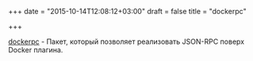 +++
date = "2015-10-14T12:08:12+03:00"
draft = false
title = "dockerpc"

+++

<p><a href="https://github.com/jandre/dockerpc/">dockerpc</a>&nbsp;- Пакет, который позволяет реализовать&nbsp;JSON-RPC поверх Docker плагина.</p>

